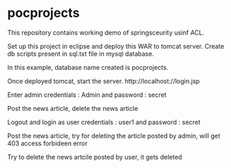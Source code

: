 # pocprojects
This repository contains working demo of springsceurity usinf ACL.

Set up this project in eclipse and deploy this WAR to tomcat server. Create db scripts present in sql.txt file in mysql database. 

In this example, database name created is pocprojects.

Once deployed tomcat, start the server.
http://localhost:<port>/<webappname>/login.jsp

Enter admin credentials : Admin and password : secret

Post the news article, delete the news article

Logout and login as user credentials : user1 and password : secret

Post the news article, try for deleting the article posted by admin, will get 403 access forbideen error

Try to delete the news artcile posted by user, it gets deleted

